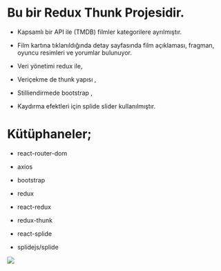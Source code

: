 # Bu bir Redux Thunk Projesidir.

- Kapsamlı bir API ile (TMDB) filmler kategorilere ayrılmıştır.

- Film kartına tıklanıldığında detay sayfasında film açıklaması, fragman, oyuncu resimleri ve yorumlar bulunuyor.

- Veri yönetimi redux ile,

- Veriçekme de thunk yapısı ,

- Stilliendirmede bootstrap ,

- Kaydırma efektleri için splide slider kullanılmıştır.

# Kütüphaneler;
* react-router-dom

* axios

* bootstrap

* redux

* react-redux

* redux-thunk

* react-splide

* splidejs/splide


<img src='./Görsel.gif'/>
